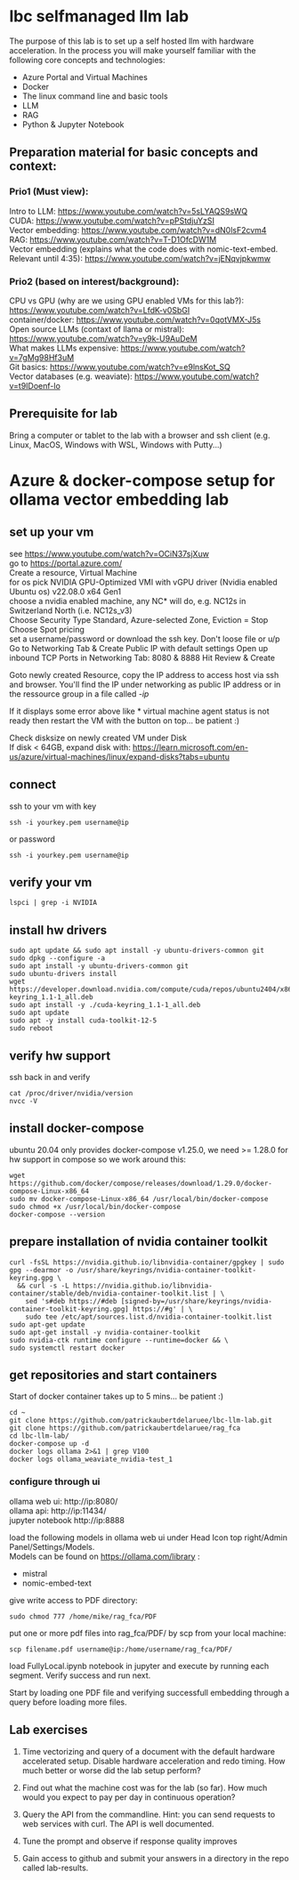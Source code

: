 # lbc selfmanaged llm lab

The purpose of this lab is to set up a self hosted llm with hardware acceleration. In the process you will make yourself familiar with the following core concepts and technologies:  

* Azure Portal and Virtual Machines
* Docker
* The linux command line and basic tools
* LLM
* RAG
* Python & Jupyter Notebook

## Preparation material for basic concepts and context:

### Prio1 (Must view):  
Intro to LLM: https://www.youtube.com/watch?v=5sLYAQS9sWQ  
CUDA: https://www.youtube.com/watch?v=pPStdjuYzSI  
Vector embedding: https://www.youtube.com/watch?v=dN0lsF2cvm4  
RAG: https://www.youtube.com/watch?v=T-D1OfcDW1M  
Vector embedding (explains what the code does with nomic-text-embed. Relevant until 4:35): https://www.youtube.com/watch?v=jENqvjpkwmw  
  
### Prio2 (based on interest/background):  
CPU vs GPU (why are we using GPU enabled VMs for this lab?): https://www.youtube.com/watch?v=LfdK-v0SbGI  
container/docker: https://www.youtube.com/watch?v=0qotVMX-J5s  
Open source LLMs (contaxt of llama or mistral): https://www.youtube.com/watch?v=y9k-U9AuDeM  
What makes LLMs expensive: https://www.youtube.com/watch?v=7gMg98Hf3uM  
Git basics: https://www.youtube.com/watch?v=e9lnsKot_SQ  
Vector databases (e.g. weaviate): https://www.youtube.com/watch?v=t9IDoenf-lo  

## Prerequisite for lab  
Bring a computer or tablet to the lab with a browser and ssh client (e.g. Linux, MacOS, Windows with WSL, Windows with Putty...)

# Azure & docker-compose setup for ollama vector embedding lab
## set up your vm
see https://www.youtube.com/watch?v=OCiN37sjXuw  
go to https://portal.azure.com/  
Create a resource, Virtual Machine  
for os pick NVIDIA GPU-Optimized VMI with vGPU driver (Nvidia enabled Ubuntu os) v22.08.0 x64 Gen1  
choose a nvidia enabled machine, any NC* will do, e.g. NC12s in Switzerland North (i.e. NC12s_v3)    
Choose Security Type Standard, Azure-selected Zone, Eviction = Stop
Choose Spot pricing  
set a username/password or download the ssh key. Don't loose file or u/p  
Go to Networking Tab & Create Public IP with default settings
Open up inbound TCP Ports in Networking Tab: 8080 & 8888
Hit Review & Create  
  
Goto newly created Resource, copy the IP address to access host via ssh and browser. You'll find the IP under networking as public IP address or in the ressource group in a file called *-ip*
  
If it displays some error above like * virtual machine agent status is not ready then restart the VM with the button on top... be patient :)  
  
Check disksize on newly created VM under Disk  
If disk < 64GB, expand disk with: https://learn.microsoft.com/en-us/azure/virtual-machines/linux/expand-disks?tabs=ubuntu   

## connect
ssh to your vm with key 
```
ssh -i yourkey.pem username@ip
```	
or password
```
ssh -i yourkey.pem username@ip
```	

## verify your vm
```
lspci | grep -i NVIDIA
```

## install hw drivers
```
sudo apt update && sudo apt install -y ubuntu-drivers-common git
sudo dpkg --configure -a
sudo apt install -y ubuntu-drivers-common git  
sudo ubuntu-drivers install
wget https://developer.download.nvidia.com/compute/cuda/repos/ubuntu2404/x86_64/cuda-keyring_1.1-1_all.deb
sudo apt install -y ./cuda-keyring_1.1-1_all.deb
sudo apt update
sudo apt -y install cuda-toolkit-12-5
sudo reboot
```

## verify hw support
ssh back in and verify
```
cat /proc/driver/nvidia/version
nvcc -V
```

## install docker-compose
ubuntu 20.04 only provides docker-compose v1.25.0, we need >= 1.28.0 for hw support in compose so we work around this:
```
wget https://github.com/docker/compose/releases/download/1.29.0/docker-compose-Linux-x86_64
sudo mv docker-compose-Linux-x86_64 /usr/local/bin/docker-compose
sudo chmod +x /usr/local/bin/docker-compose
docker-compose --version
``` 

## prepare installation of nvidia container toolkit
```
curl -fsSL https://nvidia.github.io/libnvidia-container/gpgkey | sudo gpg --dearmor -o /usr/share/keyrings/nvidia-container-toolkit-keyring.gpg \
  && curl -s -L https://nvidia.github.io/libnvidia-container/stable/deb/nvidia-container-toolkit.list | \
    sed 's#deb https://#deb [signed-by=/usr/share/keyrings/nvidia-container-toolkit-keyring.gpg] https://#g' | \
    sudo tee /etc/apt/sources.list.d/nvidia-container-toolkit.list
sudo apt-get update
sudo apt-get install -y nvidia-container-toolkit
sudo nvidia-ctk runtime configure --runtime=docker && \
sudo systemctl restart docker
```

## get repositories and start containers  
Start of docker container takes up to 5 mins... be patient :)
```
cd ~
git clone https://github.com/patrickaubertdelaruee/lbc-llm-lab.git
git clone https://github.com/patrickaubertdelaruee/rag_fca
cd lbc-llm-lab/  
docker-compose up -d  
docker logs ollama 2>&1 | grep V100
docker logs ollama_weaviate_nvidia-test_1
```

### configure through ui
ollama web ui: http://ip:8080/  
ollama api: http://ip:11434/  
jupyter notebook http://ip:8888  

load the following models in ollama web ui under Head Icon top right/Admin Panel/Settings/Models.  
Models can be found on https://ollama.com/library :  
* mistral  
* nomic-embed-text  

give write access to PDF directory:
```
sudo chmod 777 /home/mike/rag_fca/PDF  
```

put one or more pdf files into rag_fca/PDF/ by scp from your local machine:  
```
scp filename.pdf username@ip:/home/username/rag_fca/PDF/
```

load FullyLocal.ipynb notebook in jupyter and execute by running each segment. Verify success and run next.   

Start by loading one PDF file and verifying successfull embedding through a query before loading more files.


## Lab exercises   


1. Time vectorizing and query of a document with the default hardware accelerated setup. Disable hardware acceleration and redo timing. How much better or worse did the lab setup perform?  

2. Find out what the machine cost was for the lab (so far). How much would you expect to pay per day in continuous operation?  

3. Query the API from the commandline. Hint: you can send requests to web services with curl. The API is well documented.  

4. Tune the prompt and observe if response quality improves  

5. Gain access to github and submit your answers in a directory in the repo called lab-results.      
